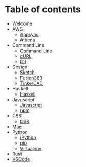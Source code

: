 # Table of contents

* [Welcome](README.md)
* AWS
  * [Appsync](aws/appsync.md)
  * [Athena](aws/athena.md)
* Command Line
  * [Command Line](clis/cmd.md)
  * [cURL](clis/curl.md)
  * [Git](clis/git.md)
* Design
  * [Sketch](design/sketch.md)
  * [Fusion360](design/fusion360.md)
  * [TinkerCAD](design/tinkercad.md)
* Haskell
  * [Haskell](haskell/haskell.md)
* Javascript
  * [Javascript](javascript/javascript.md)
  * [npm](javascript/npm.md)
* CSS
  * [CSS](css.md)
* [Mac](mac.md)
* Python
  * [iPython](python/ipython.md)
  * [pip](python/pip.md)
  * [Virtualenv](python/virtualenv.md)
* [Rust](rust.md)
* [VSCode](vscode.md)

